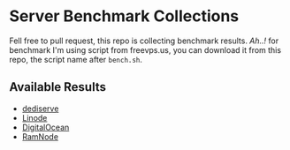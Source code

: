 # Server Benchmark Collections

Fell free to pull request, this repo is collecting benchmark results. *Ah..!* for benchmark I'm using script from freevps.us, you can download it from this repo, the script name after `bench.sh`.

## Available Results
- [dediserve](https://github.com/codxse/server-benchmarks/tree/master/dediserve)
- [Linode](https://github.com/codxse/server-benchmarks/tree/master/Linode)
- [DigitalOcean](https://github.com/codxse/server-benchmarks/tree/master/DigitalOcean)
- [RamNode](https://github.com/codxse/server-benchmarks/tree/master/RamNode)

